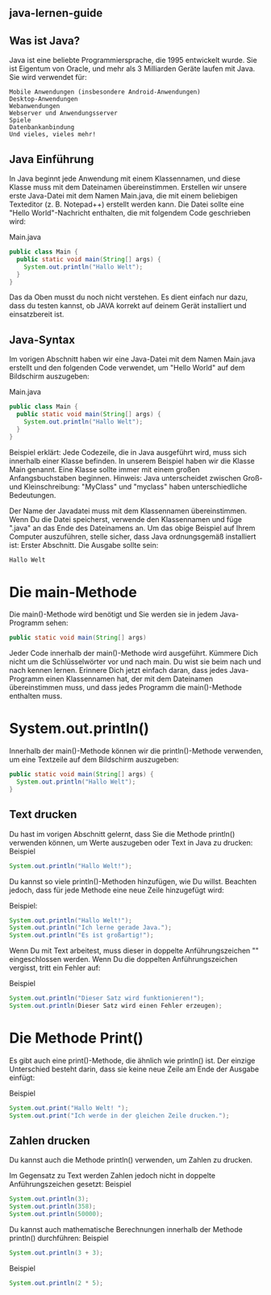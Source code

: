 ## java-lernen-guide

## Was ist Java?
Java ist eine beliebte Programmiersprache, die 1995 entwickelt wurde.
Sie ist Eigentum von Oracle, und mehr als 3 Milliarden Geräte laufen mit Java.
Sie wird verwendet für:

    Mobile Anwendungen (insbesondere Android-Anwendungen)
    Desktop-Anwendungen
    Webanwendungen
    Webserver und Anwendungsserver
    Spiele
    Datenbankanbindung
    Und vieles, vieles mehr!
    
 
## Java Einführung
In Java beginnt jede Anwendung mit einem Klassennamen, und diese Klasse muss mit dem Dateinamen übereinstimmen.
Erstellen wir unsere erste Java-Datei mit dem Namen Main.java, die mit einem beliebigen Texteditor (z. B. Notepad++) erstellt werden kann.
Die Datei sollte eine "Hello World"-Nachricht enthalten, die mit folgendem Code geschrieben wird:

Main.java
```java
public class Main {
  public static void main(String[] args) {
    System.out.println("Hallo Welt");
  }
}
```
Das da Oben musst du noch nicht verstehen.
Es dient einfach nur dazu, dass du testen kannst, ob JAVA korrekt auf deinem Gerät installiert und einsatzbereit ist.


## Java-Syntax
Im vorigen Abschnitt haben wir eine Java-Datei mit dem Namen Main.java erstellt und den folgenden Code verwendet, um "Hello World" auf dem Bildschirm auszugeben:

Main.java
```java
public class Main {
  public static void main(String[] args) {
    System.out.println("Hallo Welt");
  }
}
```
Beispiel erklärt:
Jede Codezeile, die in Java ausgeführt wird, muss sich innerhalb einer Klasse befinden. In unserem Beispiel haben wir die Klasse Main genannt. Eine Klasse sollte immer mit einem großen Anfangsbuchstaben beginnen.
Hinweis: Java unterscheidet zwischen Groß- und Kleinschreibung: "MyClass" und "myclass" haben unterschiedliche Bedeutungen.

Der Name der Javadatei muss mit dem Klassennamen übereinstimmen. Wenn Du die Datei speicherst, verwende den Klassennamen und füge ".java" an das Ende des Dateinamens an. Um das obige Beispiel auf Ihrem Computer auszuführen, stelle sicher, dass Java ordnungsgemäß installiert ist: Erster Abschnitt.
Die Ausgabe sollte sein:
```java
Hallo Welt
```

# Die main-Methode
Die main()-Methode wird benötigt und Sie werden sie in jedem Java-Programm sehen:
```java
public static void main(String[] args)
```
Jeder Code innerhalb der main()-Methode wird ausgeführt. Kümmere Dich nicht um die Schlüsselwörter vor und nach main. Du wist sie beim nach und nach kennen lernen.
Erinnere Dich jetzt einfach daran, dass jedes Java-Programm einen Klassennamen hat, der mit dem Dateinamen übereinstimmen muss, und dass jedes Programm die main()-Methode enthalten muss.

# System.out.println()
Innerhalb der main()-Methode können wir die println()-Methode verwenden, um eine Textzeile auf dem Bildschirm auszugeben:
```java
public static void main(String[] args) {
  System.out.println("Hallo Welt");
}
```

## Text drucken
Du hast im vorigen Abschnitt gelernt, dass Sie die Methode println() verwenden können, um Werte auszugeben oder Text in Java zu drucken:
Beispiel
```java
System.out.println("Hallo Welt!");
```
Du kannst so viele println()-Methoden hinzufügen, wie Du willst. Beachten jedoch, dass für jede Methode eine neue Zeile hinzugefügt wird:

Beispiel:
```java
System.out.println("Hallo Welt!");
System.out.println("Ich lerne gerade Java.");
System.out.println("Es ist großartig!");
```

Wenn Du mit Text arbeitest, muss dieser in doppelte Anführungszeichen "" eingeschlossen werden.
Wenn Du die doppelten Anführungszeichen vergisst, tritt ein Fehler auf:

Beispiel
```java
System.out.println("Dieser Satz wird funktionieren!");
System.out.println(Dieser Satz wird einen Fehler erzeugen);
```

# Die Methode Print()
Es gibt auch eine print()-Methode, die ähnlich wie println() ist.
Der einzige Unterschied besteht darin, dass sie keine neue Zeile am Ende der Ausgabe einfügt:

Beispiel
```java
System.out.print("Hallo Welt! ");
System.out.print("Ich werde in der gleichen Zeile drucken.");
```

## Zahlen drucken
Du kannst auch die Methode println() verwenden, um Zahlen zu drucken.

Im Gegensatz zu Text werden Zahlen jedoch nicht in doppelte Anführungszeichen gesetzt:
Beispiel
```java
System.out.println(3);
System.out.println(358);
System.out.println(50000);
```
Du kannst auch mathematische Berechnungen innerhalb der Methode println() durchführen:
Beispiel
```java
System.out.println(3 + 3);
```
Beispiel
```java
System.out.println(2 * 5);
```
